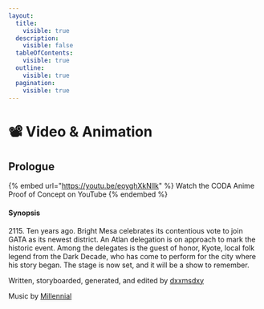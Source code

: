 ```yaml
---
layout:
  title:
    visible: true
  description:
    visible: false
  tableOfContents:
    visible: true
  outline:
    visible: true
  pagination:
    visible: true
---
```


# 📽 Video & Animation

## Prologue

{% embed url="https://youtu.be/eoyghXkNllk" %}
Watch the CODA Anime Proof of Concept on YouTube
{% endembed %}

#### Synopsis

2115\. Ten years ago. Bright Mesa celebrates its contentious vote to join GATA as its newest district. An Atlan delegation is on approach to mark the historic event. Among the delegates is the guest of honor, Kyote, local folk legend from the Dark Decade, who has come to perform for the city where his story began. The stage is now set, and it will be a show to remember.

Written, storyboarded, generated, and edited by [dxxmsdxy](https://x.com/dxxmsdxy)

Music by [Millennial](https://badchannels.bandcamp.com/)
